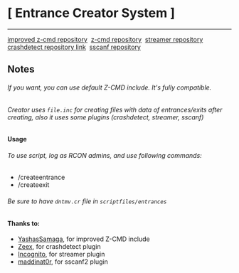 # [ Entrance Creator System ]

-------------------

[improved z-cmd repository](https://github.com/YashasSamaga/I-ZCMD)&nbsp;
[z-cmd repository](https://github.com/Southclaws/zcmd)&nbsp;
[streamer repository](https://github.com/samp-incognito/samp-streamer-plugin)&nbsp;
[crashdetect repository link](https://github.com/Zeex/samp-plugin-crashdetect)&nbsp;
[sscanf repository](https://github.com/maddinat0r/sscanf)&nbsp;


## Notes
###### If you want, you can use default Z-CMD include. It's fully compatible.
###### Creator uses ```file.inc``` for creating files with data of entrances/exits          after creating, also it uses some plugins (crashdetect, streamer, sscanf)


#### Usage
###### To use script, log as RCON admins, and use following commands:
- /createentrance
- /createexit

###### Be sure to have ```dntmv.cr``` file in ```scriptfiles/entrances```


#### Thanks to:
- [YashasSamaga](https://github.com/YashasSamaga), for improved Z-CMD include
- [Zeex](https://github.com/Zeex), for crashdetect plugin
- [Incognito](https://github.com/samp-incognito/samp-streamer-plugin), for streamer plugin
- [maddinat0r](https://github.com/maddinat0r), for sscanf2 plugin
